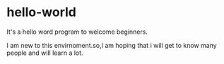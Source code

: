 # hello-world
It's a hello word program to welcome beginners.

I am new to this envirnoment.so,I am hoping that i will get to know many people and will learn a lot.
